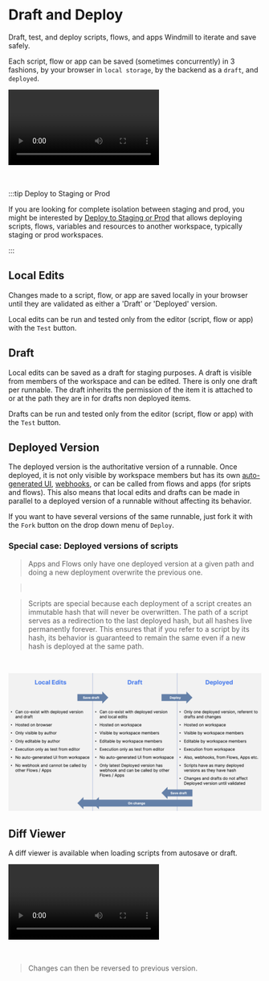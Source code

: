 # Draft and Deploy

Draft, test, and deploy scripts, flows, and apps Windmill to iterate and save safely.

Each script, flow or app can be saved (sometimes concurrently) in 3 fashions, by your browser in `local storage`, by the backend as a `draft`, and `deployed`.

<video
    className="border-2 rounded-xl object-cover w-full h-full"
    autoPlay
    controls
    id="main-video"
    src="/videos/draft_and_deploy.mp4"
/>

<br/>

:::tip Deploy to Staging or Prod

If you are looking for complete isolation between staging and prod, you might be interested by [Deploy to Staging or Prod](../12_staging_prod/index.md) that allows deploying scripts, flows, variables and resources to another workspace, typically staging or prod workspaces.

:::

## Local Edits

Changes made to a script, flow, or app are saved locally in your browser until they are validated as either a 'Draft' or 'Deployed' version.

Local edits can be run and tested only from the editor (script, flow or app) with the `Test` button.

## Draft

Local edits can be saved as a draft for staging purposes. A draft is visible from members of the workspace and can be edited. There is only one draft per runnable. The draft inherits the permission of the item it is attached to or at the path they are in for drafts non deployed items.

Drafts can be run and tested only from the editor (script, flow or app) with the `Test` button.

## Deployed Version

The deployed version is the authoritative version of a runnable. Once deployed, it is not only visible by workspace members but has its own [auto-generated UI](../6_auto_generated_uis/index.md), [webhooks](../4_webhooks/index.md), or can be called from flows and apps (for sripts and flows). This also means that local edits and drafts can be made in parallel to a deployed version of a runnable without affecting its behavior.

If you want to have several versions of the same runnable, just fork it with the `Fork` button on the drop down menu of `Deploy`.

### Special case: Deployed versions of scripts

> Apps and Flows only have one deployed version at a given path and doing a new deployment overwrite the previous one.

> <br/>

> Scripts are special because each deployment of a script creates an immutable hash that will never be overwritten. The path of a script serves as a redirection to the last deployed hash, but all hashes live permanently forever. This ensures that if you refer to a script by its hash, its behavior is guaranteed to remain the same even if a new hash is deployed at the same path.

<br/>

![Recap Draft and Deploy](./recap_draft_and_deploy.png)

## Diff Viewer

A diff viewer is available when loading scripts from autosave or draft.

<video
    className="border-2 rounded-xl object-cover w-full h-full"
    controls
    id="main-video"
    src="/videos/diff_viewer.mp4"
/>

<br/>

> Changes can then be reversed to previous version.